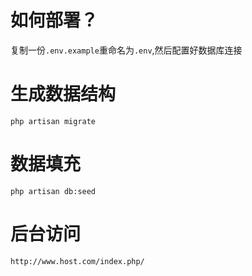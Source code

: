# 如何部署？
复制一份`.env.example`重命名为`.env`,然后配置好数据库连接

# 生成数据结构
```
php artisan migrate
```

# 数据填充
```
php artisan db:seed
```
# 后台访问
```
http://www.host.com/index.php/
```
